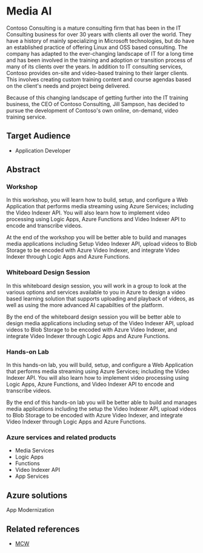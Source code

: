 # Media AI

Contoso Consulting is a mature consulting firm that has been in the IT Consulting business for over 30 years with clients all over the world. They have a history of mainly specializing in Microsoft technologies, but do have an established practice of offering Linux and OSS based consulting. The company has adapted to the ever-changing landscape of IT for a long time and has been involved in the training and adoption or transition process of many of its clients over the years. In addition to IT consulting services, Contoso provides on-site and video-based training to their larger clients. This involves creating custom training content and course agendas based on the client's needs and project being delivered.

Because of this changing landscape of getting further into the IT training business, the CEO of Contoso Consulting, Jill Sampson, has decided to pursue the development of Contoso's own online, on-demand, video training service.

## Target Audience

- Application Developer

## Abstract

### Workshop
In this workshop, you will learn how to build, setup, and configure a Web Application that performs media streaming using Azure Services; including the Video Indexer API. You will also learn how to implement video processing using Logic Apps, Azure Functions and Video Indexer API to encode and transcribe videos.

At the end of the workshop you will be better able to build and manages media applications including Setup Video Indexer API, upload videos to Blob Storage to be encoded with Azure Video Indexer, and integrate Video Indexer through Logic Apps and Azure Functions.

### Whiteboard Design Session
In this whiteboard design session, you will work in a group to look at the various options and services available to you in Azure to design a video based learning solution that supports uploading and playback of videos, as well as using the more advanced AI capabilties of the platform.

By the end of the whiteboard design session you will be better able to design media applications including setup of the Video Indexer API, upload videos to Blob Storage to be encoded with Azure Video Indexer, and integrate Video Indexer through Logic Apps and Azure Functions. 

### Hands-on Lab
In this hands-on lab, you will build, setup, and configure a Web Application that performs media streaming using Azure Services; including the Video Indexer API. You will also learn how to implement video processing using Logic Apps, Azure Functions, and Video Indexer API to encode and transcribe videos.

By the end of this hands-on lab you will be better able to build and manages media applications including the setup the Video Indexer API, upload videos to Blob Storage to be encoded with Azure Video Indexer, and integrate Video Indexer through Logic Apps and Azure Functions.

### Azure services and related products
- Media Services
- Logic Apps
- Functions
- Video Indexer API
- App Services

## Azure solutions
App Modernization


## Related references
- [MCW](https://github.com/Microsoft/MCW)
